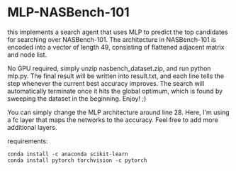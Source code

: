 # MLP-NASBench-101
this implements a search agent that uses MLP to predict the top candidates for searching over NASBench-101. The architecture in NASBench-101 is encoded into a vector of length 49, consisting of flattened adjacent matrix and node list.

No GPU required, simply unzip nasbench_dataset.zip, and run python mlp.py. The final result will be written into result.txt, and each line tells the step whenever the current best accuracy improves. The search will automatically terminate once it hits the global optimum, which is found by sweeping the dataset in the beginning. Enjoy! ;) 

You can simply change the MLP architecture around line 28. Here, I'm using a fc layer that maps the networks to the accuracy. Feel free to add more additional layers.

requirements:
```
conda install -c anaconda scikit-learn
conda install pytorch torchvision -c pytorch
```
